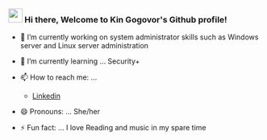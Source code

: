
<h3><img src="https://media.giphy.com/media/hvRJCLFzcasrR4ia7z/giphy.gif" width="28">
Hi there, Welcome to Kin Gogovor's Github profile! </h3>

<!--
**kin Gogovor** is a ✨ _special_ ✨ repository because its `README.md` (this file) appears on your GitHub profile.

Here are some ideas to get you started:
-->
- 🔭 I’m currently working on system administrator skills such as Windows server and Linux server administration
- 🌱 I’m currently learning ... Security+

- 📫 How to reach me: ... 
  <ul><li><a href="https://www.linkedin.com/in/kingogovor/" target="_Blank"> Linkedin</a></li></ul>                          
- 😄 Pronouns: ... She/her
- ⚡ Fun fact: ... I love Reading and music in my spare time


